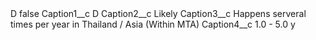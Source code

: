 <?xml version="1.0" encoding="UTF-8"?>
<CustomMetadata xmlns="http://soap.sforce.com/2006/04/metadata" xmlns:xsi="http://www.w3.org/2001/XMLSchema-instance" xmlns:xsd="http://www.w3.org/2001/XMLSchema">
    <label>D</label>
    <protected>false</protected>
    <values>
        <field>Caption1__c</field>
        <value xsi:type="xsd:string">D</value>
    </values>
    <values>
        <field>Caption2__c</field>
        <value xsi:type="xsd:string">Likely</value>
    </values>
    <values>
        <field>Caption3__c</field>
        <value xsi:type="xsd:string">Happens serveral times per year in Thailand / Asia (Within MTA)</value>
    </values>
    <values>
        <field>Caption4__c</field>
        <value xsi:type="xsd:string">1.0 - 5.0 y</value>
    </values>
</CustomMetadata>
